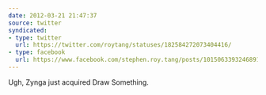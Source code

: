 ```yaml
---
date: 2012-03-21 21:47:37
source: twitter
syndicated:
- type: twitter
  url: https://twitter.com/roytang/statuses/182584272073404416/
- type: facebook
  url: https://www.facebook.com/stephen.roy.tang/posts/10150633932468912
---
```


Ugh, Zynga just acquired Draw Something.